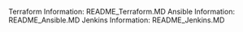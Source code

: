 Terraform Information: 
  README_Terraform.MD
Ansible Information:
  README_Ansible.MD
Jenkins Information:
  README_Jenkins.MD
  